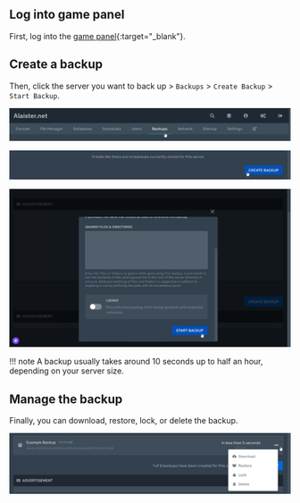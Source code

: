 ## Log into game panel
First, log into the [game panel](https://panel.alaister.net){:target="_blank"}.

## Create a backup
Then, click the server you want to back up > `Backups` > `Create Backup` > `Start Backup`.

![](../../assets/panel/backups_nav.png)

![](../../assets/panel/backups_create.png)

![](../../assets/panel/backups_start.png)

!!! note
    A backup usually takes around 10 seconds up to half an hour, depending on your server size.

## Manage the backup
Finally, you can download, restore, lock, or delete the backup.

![](../../assets/panel/backups_manage.png)
